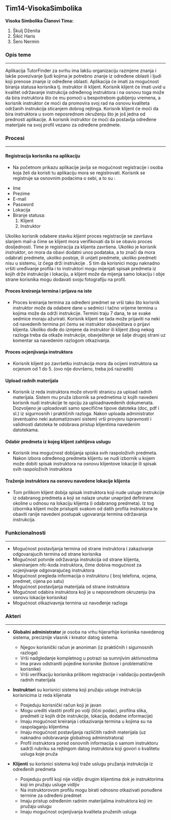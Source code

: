 ﻿## Tim14-VisokaSimbolika
**Visoka Simbolika
Članovi Tima:**

1. Škulj Dženita
2. Šikić Haris
3. Šero Nermin

### Opis teme
--- 

Aplikacija  TutorFinder za svrhu ima lakšu organizaciju razmjene znanja i lakše povezivanje ljudi kojima je potrebno znanje iz određene oblasti i ljudi koji prenose znanje iz određene oblasti. Aplikacija će imati za mogućnost biranja statusa korisnika tj. instruktor ili klijent. Korisnik klijent će imati uvid u kvalitet održavanje instrukcija određenog instruktora i na osnovu toga može da bira instruktora što će mu pomoći u bespotrebom gubljenju vremena, a korisnik instruktor će moći da promovira svoj rad na osnovu kvaliteta održanih instrukcija sticanjem dobrog rejtinga. Korisnik klijent će moći da bira instruktora u svom neposrednom okruženju što je još jedna od prednosti aplikacije. A korisnik instruktor će moći da postavlja određene materijale na svoj profil vezano za određene predmete.

### Procesi
---

#### Registracija korisnika na aplikaciju

 * Na početnom prikazu aplikacije javlja se mogućnost registracije i osoba koja želi da koristi tu aplikaciju mora se registrovati. Korisnik se registruje sa osnovnim podacima o sebi, a to su :
-	Ime 
-	Prezime
-	E-mail
-	Password
-	Lokacija
-	Biranje statusa: 
       1.	Klijent
       2.	Instruktor 
       
Ukoliko korisnik odabere stavku *klijent* proces registracije se završava slanjem mail-a čime se klijent mora verifikovati da bi se obavio proces dosljednosti. Time je registracija za klijenta završena.
Ukoliko je korisnik *instruktor*, on mora da obavi dodatni unos podataka, a to znači da mora odabrati predmete, ukoliko postoje, ili unijeti predmete, ukoliko predmeti nisu u sistemu, iz čega drži instrukcije . 
S tim da korisnici mogu naknadno vršiti uređivanje profila i to instruktori mogu mijenjati spisak predmeta iz kojih drže instrukcije i lokaciju, a klijent može da mijenja samo lokaciju i obje strane korisnika mogu dodavati svoju fotografiju na profil.

#### Proces kreiranja termina i prijava na iste 

 * Proces kreiranja termina za određeni predmet se vrši tako što korisnik instruktor može da odabere dane u sedmici i tačno vrijeme termina u kojima može da održi instrukcije. Termini traju 7 dana, te se svake sedmice moraju ažurirati.
Korisnik klijent  se tada može prijaviti na neki od navedenih termina pri čemu se instruktor obavještava o prijavi klijenta. 
Ukoliko dođe do izmjene da instruktor ili klijent zbog nekog razloga treba da otkaže instrukcije, obavještenje se šalje drugoj strani uz komentar sa navedenim razlogom otkazivanja. 

#### Proces ocjenjivanja instruktora 

 * Korisnik klijent po završetku instrukcija mora da ocijeni instruktora sa ocjenom od 1 do 5. 
(ovo nije dovršeno, treba još razraditi)

#### Upload radnih materijala
 * Korisnik iz reda instruktora može otvoriti stranicu za upload radnih materijala. Sistem mu pruža izbornik sa predmetima iz kojih navedeni korisnik nudi instrukcije te opciju za uploadnavedenih dokumenata. Dozvoljeno je uploadovati samo specifične tipove datoteka (doc, 	pdf i sl.) iz sigurnosnih i praktičnih razloga. Nakon uploada administrator (eventualno neki automatizovani sistem) vrši provjeru ispravnosti i validnosti datoteka te odobrava pristup klijentima navedenim datotekama.

#### Odabir predmeta iz kojeg klijent zahtijeva uslugu
 * Korisnik ima mogućnost dobijanja spiska svih raspoloživih predmeta. Nakon izbora određenog predmeta klijentu se nudi izbornik u kojem može dobiti spisak instruktora na osnovu klijentove lokacije ili spisak svih raspoloživih instruktora

#### Traženje instruktora na osnovu navedene lokacije klijenta
 * Tom prilikom klijent dobija spisak instruktora koji nude usluge instrukcije iz odabranog predmeta a koji se nalaze unutar unaprijed definirane okoline u odnosu na lokaciju klijenta (i odabranog predmeta). Iz tog izbornika klijent može pristupiti svakom od datih profila instruktora te obaviti ranije navedeni postupak ugovaranja termina održavanja instrukcija.



### Funkcionalnosti
---
 
 * Mogućnost postavljanja termina od strane instruktora i zakazivanje odgovarajucih termina od strane korisnika
 * Mogućnost potvrde održavanja instrukcija od strane klijenta, skeniranjem nfc-koda instruktora, čime dobiva mogućnost za ocjenjivanje             odgovarajućeg instruktora
 * Mogućnost pregleda informacija o instruktoru ( broj telefona, ocjena, predmet, cijena po satu)
 * Mogućnost postavljanja materijala od strane instruktora
 * Mogućnost odabira instruktora koji je u neposrednom okruzenju (na osnovu lokacije korisnika)
 * Mogućnost otkazivavnja termina uz navođenje razloga

### Akteri
---

* **Globalni administrator** je osoba na vrhu hijerarhije korisnika navedenog sistema, preciznije vlasnik i kreator datog sistema. 
	* Njegov korisnički račun je anoniman (iz praktičnih i sigurnosnih razloga)
	* Vrši nadgledanje kompletnog u potrazi sa sumnjivim aktivnostima
	* Ima pravo odstraniti pojedine korisnike (botove i problematične korisnike)
	* Vrši verifikaciju korisnika prilikom registracije i validaciju postavljenih radnih materijala

* **Instruktori** su korisnici sistema koji pružaju usluge instrukcija korisnicima iz reda klijenata
	* Posjeduju korisnički račun koji je javan
	* Mogu urediti vlastiti profil po volji (lični podaci, profilna slika, predmeti iz kojih drže 	 	    instrukcije, lokacija, dodatne informacije)
	* Imaju mogućnost kreiranja i otkazivanja  termina u kojima su na raspolaganju klijentima
	* Imaju mogućnost postavljanja različitih radnih materijala (uz naknadno odobravanje 		   globalnog administratora)
	* Profil instruktora pored osnovnih informacija o samom instruktoru sadrži rubriku sa 	    	   rejtingom datog instruktora koji govori o kvalitetu usluga koje pruža

* **Klijenti** su korisnici sistema koji traže uslugu pružanja instrukcija iz određenih predmeta
	* Posjeduju profil koji nije vidljiv drugim klijentima dok je instruktorima koji im pružaju 	  	   usluge vidljiv
	* Na instruktorovom profilu mogu birati odnosno otkazivati ponuđene termine za određeni 	   predmet
	* Imaju pristup određenim radnim materijalima instruktora koji im pružaju uslugu
	* Imaju mogućnost ocjenjivanja kvaliteta pruženih usluga

